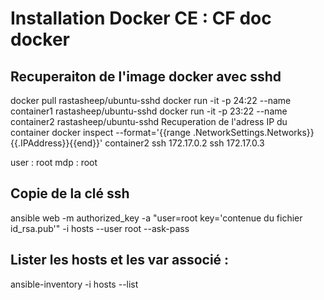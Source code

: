 # Installation Docker CE : CF doc docker

## Recuperaiton de l'image docker avec sshd

  docker pull rastasheep/ubuntu-sshd
  docker run -it -p 24:22 --name container1 rastasheep/ubuntu-sshd
  docker run -it -p 23:22 --name container2 rastasheep/ubuntu-sshd
  Recuperation de l'adress IP du container
  docker inspect --format='{{range .NetworkSettings.Networks}}{{.IPAddress}}{{end}}' container2
  ssh 172.17.0.2
  ssh 172.17.0.3

  user : root
  mdp : root


## Copie de la clé ssh
  
  ansible web -m authorized_key -a "user=root key='contenue du fichier id_rsa.pub'" -i hosts --user root --ask-pass


## Lister les hosts et les var associé :
  
  ansible-inventory -i hosts --list
